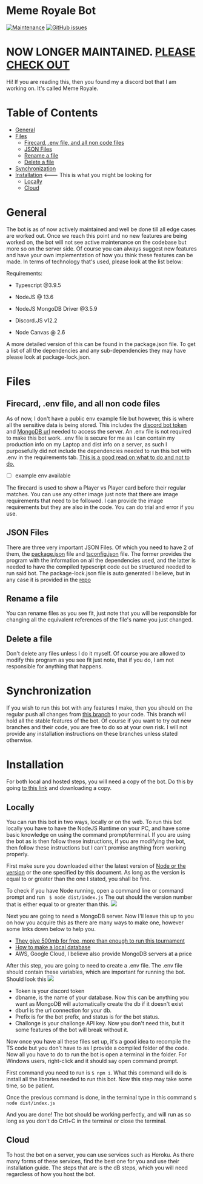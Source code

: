 # Meme Royale Bot

[![Maintenance](https://img.shields.io/maintenance/yes/2021?style=for-the-badge)](https://GitHub.com/blitzwolfz/MM/graphs/commit-activity) [![GitHub issues](https://img.shields.io/github/issues/blitzwolfz/MM?style=for-the-badge)](https://GitHub.com/blitzwolfz/MM/issues/)

 # NOW LONGER MAINTAINED. [PLEASE CHECK OUT](https://github.com/blitzwolfz/MemeRoyale)  
  

Hi! If you are reading this, then you found my a discord bot that I am working on. It's called Meme Royale.


# Table of Contents
- [General](#general)
- [Files](#files)
  * [Firecard, .env file, and all non code files](#firecard--env-file--and-all-non-code-files)
  * [JSON Files](#json-files)
  * [Rename a file](#rename-a-file)
  * [Delete a file](#delete-a-file)
- [Synchronization](#synchronization)
- [Installation](#installation) <--- This is what you might be looking for
  * [Locally](#locally) 
  * [Cloud](#Cloud) 

  
# General
The bot is as of now actively maintained and well be done till all edge cases are worked out. Once we reach this point and no new features are being worked on, the bot will not see active maintenance on the codebase but more so on the server side. Of course you can always suggest new features and have your own implementation of how you think these features can be made. In terms of technology that's used, please look at the list below:

  

Requirements:

  

- Typescript @3.9.5

- NodeJS @ 13.6

- NodeJS MongoDB Driver @3.5.9

- Discord.JS v12.2

- Node Canvas @ 2.6

  

A more detailed version of this can be found in the package.json file. To get a list of all the dependencies and any sub-dependencies they may have please look at package-lock.json.

  
  

# Files

  

## Firecard, .env file, and all non code files

  

As of now, I don't have a public env example file but however, this is where all the sensitive data is being stored. This includes the [discord bot token](https://github.com/reactiflux/discord-irc/wiki/Creating-a-discord-bot-&-getting-a-token) and [MongoDB url](https://docs.mongodb.com/guides/server/drivers/) needed to access the server. An .env file is not required to make this bot work. .env file is secure for me as I can contain my production info on my Laptop and dist info on a server, as such I purposefully did not include the dependencies needed to run this bot with .env in the requirements tab. [This is a good read on what to do and not to do.](https://github.com/AnIdiotsGuide/discordjs-bot-guide/blob/master/other-guides/env-files.md)

  

- [ ] example env available

The firecard is used to show a Player vs Player card before their regular matches. You can use any other image just note that there are image requirements that need to be followed. I can provide the image requirements but they are also in the code. You can do trial and error if you use.

  

## JSON Files

There are three very important JSON Files. Of which you need to have 2 of them, the [package.json](https://github.com/blitzwolfz/MM/blob/master/package.json) file and [tsconfig.json](https://github.com/blitzwolfz/MM/blob/master/tsconfig.json) file. The former provides the program with the information on all the dependencies used, and the latter is needed to have the compiled typescript code out be structured needed to run said bot. The package-lock.json file is auto generated I believe, but in any case it is provided in the [repo](https://github.com/blitzwolfz/MM/blob/master/package-lock.json)

  

## Rename a file

  

You can rename files as you see fit, just note that you will be responsible for changing all the equivalent references of the file's name you just changed.

  

## Delete a file

  

Don't delete any files unless I do it myself. Of course you are allowed to modify this program as you see fit just note, that if you do, I am not responsible for anything that happens.

  

# Synchronization

If you wish to run this bot with any features I make, then you should on the regular push all changes from [this branch](https://github.com/blitzwolfz/MM/tree/master) to your code. This branch will hold all the stable features of the bot. Of course if you want to try out new branches and their code, you are free to do so at your own risk. I will not provide any installation instructions on these branches unless stated otherwise.

# Installation

For both local and hosted steps, you will need a copy of the bot. Do this by going [to this link](https://github.com/blitzwolfz/MM/tree/master) and downloading a copy.

## Locally
You can run this bot in two ways, locally or on the web. To run this bot locally you have to have the NodeJS Runtime on your PC, and have some basic knowledge on using the command prompt/terminal. If you are using the bot as is then follow these instructions, if you are modifying the bot, then follow these instructions but I can't promise anything from working properly.

First make sure you downloaded either the latest version of [Node or the version](https://nodejs.org/en/download/) or the one specified by this document. As long as the version is equal to or greater than the one I stated, you shall be fine.

To check if you have Node running, open a command line or command prompt and run 
` 
$ node dist/index.js
`
The out should the version number that is either equal to or greater than this.
![](https://i.imgur.com/F7opU7f.png)

Next you are going to need a MongoDB server. Now I'll leave this up to you on how you acquire this as there are many ways to make one, however some links down below to help you.

 - [They give 500mb for free, more than enough to run this tournament](https://www.mongodb.com)
 - [How to make a local database](https://www.freecodecamp.org/news/learn-mongodb-a4ce205e7739/)
 - AWS, Google Cloud, I believe also provide MongoDB servers at a price

After this step, you are going to need to create a .env file. The .env file should contain these variables, which are important for running the bot.
Should look this
![](https://i.imgur.com/Ku33BVH.png)

 - Token is your discord token
 - dbname, is the name of your database. Now this can be anything you want as MongoDB will automatically create the db if it doesn't exist
 - dburl is the url connection for your db. 
 - Prefix is for the bot prefix, and status is for the bot status.
 - Challonge is your challonge API key. Now you don't need this, but it some features of the bot will break without it.

Now once you have all these files set up, it's a good idea to recompile the TS code but you don't have to as I provide a compiled folder of the code.
Now all you have to do to run the bot is open a terminal in the folder. For Windows users, right-click and it should say open command prompt. 

First command you need to run is `$ npm i`. What this command will do is install all the libraries needed to run this bot. Now this step may take some time, so be patient.

Once the previous command is done, in the terminal type in this command `
$ node dist/index.js
`

And you are done! The bot should be working perfectly, and will run as so long as you don't do Crtl+C in the terminal or close the terminal.


## Cloud
To host the bot on a server, you can use services such as Heroku. As there many forms of these services, find the best one for you and use their installation guide. The steps that are is the dB steps, which you will need regardless of how you host the bot.
